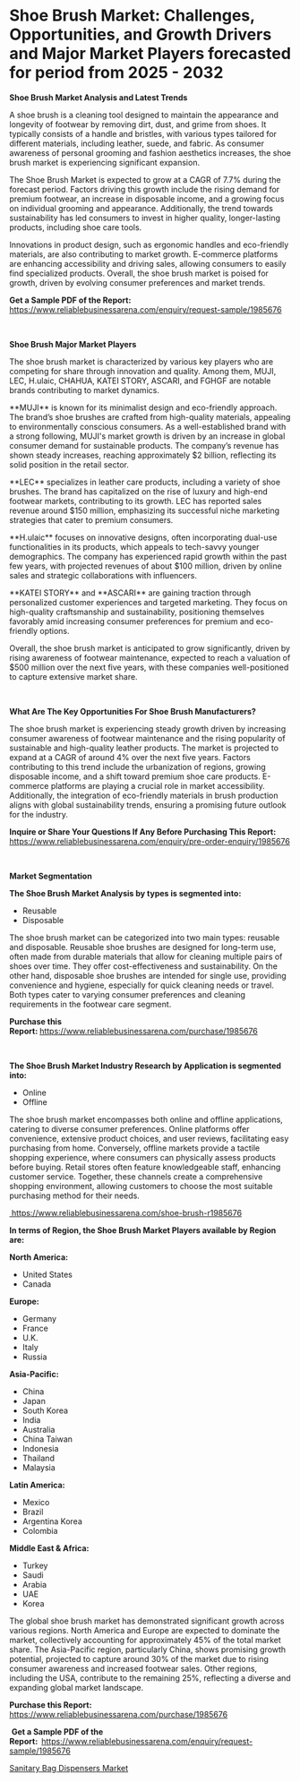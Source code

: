 <p><h1>Shoe Brush Market: Challenges, Opportunities, and Growth Drivers and Major Market Players forecasted for period from 2025 - 2032</h1></p><p><strong>Shoe Brush Market Analysis and Latest Trends</strong></p>
<p><p>A shoe brush is a cleaning tool designed to maintain the appearance and longevity of footwear by removing dirt, dust, and grime from shoes. It typically consists of a handle and bristles, with various types tailored for different materials, including leather, suede, and fabric. As consumer awareness of personal grooming and fashion aesthetics increases, the shoe brush market is experiencing significant expansion.</p><p>The Shoe Brush Market is expected to grow at a CAGR of 7.7% during the forecast period. Factors driving this growth include the rising demand for premium footwear, an increase in disposable income, and a growing focus on individual grooming and appearance. Additionally, the trend towards sustainability has led consumers to invest in higher quality, longer-lasting products, including shoe care tools. </p><p>Innovations in product design, such as ergonomic handles and eco-friendly materials, are also contributing to market growth. E-commerce platforms are enhancing accessibility and driving sales, allowing consumers to easily find specialized products. Overall, the shoe brush market is poised for growth, driven by evolving consumer preferences and market trends.</p></p>
<p><strong>Get a Sample PDF of the Report:&nbsp;</strong> <a href="https://www.reliablebusinessarena.com/enquiry/request-sample/1985676?utm_campaign=3017&utm_medium=2&utm_source=Github&utm_content=ia&utm_term=05042025&utm_id=shoe-brush">https://www.reliablebusinessarena.com/enquiry/request-sample/1985676</a></p>
<p>&nbsp;</p>
<p><strong>Shoe Brush Major Market Players</strong></p>
<p><p>The shoe brush market is characterized by various key players who are competing for share through innovation and quality. Among them, MUJI, LEC, H.ulaic, CHAHUA, KATEI STORY, ASCARI, and FGHGF are notable brands contributing to market dynamics.</p><p>**MUJI** is known for its minimalist design and eco-friendly approach. The brand’s shoe brushes are crafted from high-quality materials, appealing to environmentally conscious consumers. As a well-established brand with a strong following, MUJI's market growth is driven by an increase in global consumer demand for sustainable products. The company’s revenue has shown steady increases, reaching approximately $2 billion, reflecting its solid position in the retail sector.</p><p>**LEC** specializes in leather care products, including a variety of shoe brushes. The brand has capitalized on the rise of luxury and high-end footwear markets, contributing to its growth. LEC has reported sales revenue around $150 million, emphasizing its successful niche marketing strategies that cater to premium consumers.</p><p>**H.ulaic** focuses on innovative designs, often incorporating dual-use functionalities in its products, which appeals to tech-savvy younger demographics. The company has experienced rapid growth within the past few years, with projected revenues of about $100 million, driven by online sales and strategic collaborations with influencers.</p><p>**KATEI STORY** and **ASCARI** are gaining traction through personalized customer experiences and targeted marketing. They focus on high-quality craftsmanship and sustainability, positioning themselves favorably amid increasing consumer preferences for premium and eco-friendly options. </p><p>Overall, the shoe brush market is anticipated to grow significantly, driven by rising awareness of footwear maintenance, expected to reach a valuation of $500 million over the next five years, with these companies well-positioned to capture extensive market share.</p></p>
<p>&nbsp;</p>
<p><strong>What Are The Key Opportunities For Shoe Brush Manufacturers?</strong></p>
<p><p>The shoe brush market is experiencing steady growth driven by increasing consumer awareness of footwear maintenance and the rising popularity of sustainable and high-quality leather products. The market is projected to expand at a CAGR of around 4% over the next five years. Factors contributing to this trend include the urbanization of regions, growing disposable income, and a shift toward premium shoe care products. E-commerce platforms are playing a crucial role in market accessibility. Additionally, the integration of eco-friendly materials in brush production aligns with global sustainability trends, ensuring a promising future outlook for the industry.</p></p>
<p><strong>Inquire or Share Your Questions If Any Before Purchasing This Report:</strong> <a href="https://www.reliablebusinessarena.com/enquiry/pre-order-enquiry/1985676?utm_campaign=3017&utm_medium=2&utm_source=Github&utm_content=ia&utm_term=05042025&utm_id=shoe-brush">https://www.reliablebusinessarena.com/enquiry/pre-order-enquiry/1985676</a></p>
<p>&nbsp;</p>
<p><strong>Market Segmentation</strong></p>
<p><strong>The Shoe Brush Market Analysis by types is segmented into:</strong></p>
<p><ul><li>Reusable</li><li>Disposable</li></ul></p>
<p><p>The shoe brush market can be categorized into two main types: reusable and disposable. Reusable shoe brushes are designed for long-term use, often made from durable materials that allow for cleaning multiple pairs of shoes over time. They offer cost-effectiveness and sustainability. On the other hand, disposable shoe brushes are intended for single use, providing convenience and hygiene, especially for quick cleaning needs or travel. Both types cater to varying consumer preferences and cleaning requirements in the footwear care segment.</p></p>
<p><strong>Purchase this Report:&nbsp;</strong><a href="https://www.reliablebusinessarena.com/purchase/1985676?utm_campaign=3017&utm_medium=2&utm_source=Github&utm_content=ia&utm_term=05042025&utm_id=shoe-brush">https://www.reliablebusinessarena.com/purchase/1985676</a></p>
<p>&nbsp;</p>
<p><strong>The Shoe Brush Market Industry Research by Application is segmented into:</strong></p>
<p><ul><li>Online</li><li>Offline</li></ul></p>
<p><p>The shoe brush market encompasses both online and offline applications, catering to diverse consumer preferences. Online platforms offer convenience, extensive product choices, and user reviews, facilitating easy purchasing from home. Conversely, offline markets provide a tactile shopping experience, where consumers can physically assess products before buying. Retail stores often feature knowledgeable staff, enhancing customer service. Together, these channels create a comprehensive shopping environment, allowing customers to choose the most suitable purchasing method for their needs.</p></p>
<p><a href="https://www.reliablebusinessarena.com/shoe-brush-r1985676?utm_campaign=3017&utm_medium=2&utm_source=Github&utm_content=ia&utm_term=05042025&utm_id=shoe-brush">&nbsp;https://www.reliablebusinessarena.com/shoe-brush-r1985676</a></p>
<p><strong>In terms of Region, the Shoe Brush Market Players available by Region are:</strong></p>
<p>
    <p> <strong> North America: </strong>
        <ul>
            <li>United States</li>
            <li>Canada</li>
        </ul>
        </p> 
    <p> <strong> Europe: </strong>
        <ul>
            <li>Germany</li>
            <li>France</li>
            <li>U.K.</li>
            <li>Italy</li>
            <li>Russia</li>
        </ul>
        </p> 
    <p> <strong> Asia-Pacific: </strong>
        <ul>
            <li>China</li>
            <li>Japan</li>
            <li>South Korea</li>
            <li>India</li>
            <li>Australia</li>
            <li>China Taiwan</li>
            <li>Indonesia</li>
            <li>Thailand</li>
            <li>Malaysia</li>
        </ul>
        </p> 
    <p> <strong> Latin America: </strong>
        <ul>
            <li>Mexico</li>
            <li>Brazil</li>
            <li>Argentina Korea</li>
            <li>Colombia</li>
        </ul>
        </p> 
    <p> <strong> Middle East & Africa: </strong>
        <ul>
            <li>Turkey</li>
            <li>Saudi</li>
            <li>Arabia</li>
            <li>UAE</li>
            <li>Korea</li>
        </ul>
    </p>
    </p>
<p><p>The global shoe brush market has demonstrated significant growth across various regions. North America and Europe are expected to dominate the market, collectively accounting for approximately 45% of the total market share. The Asia-Pacific region, particularly China, shows promising growth potential, projected to capture around 30% of the market due to rising consumer awareness and increased footwear sales. Other regions, including the USA, contribute to the remaining 25%, reflecting a diverse and expanding global market landscape.</p></p>
<p><strong>Purchase this Report: </strong><a href="https://www.reliablebusinessarena.com/purchase/1985676?utm_campaign=3017&utm_medium=2&utm_source=Github&utm_content=ia&utm_term=05042025&utm_id=shoe-brush">https://www.reliablebusinessarena.com/purchase/1985676</a></p>
<p>&nbsp;<strong>Get a Sample PDF of the Report:&nbsp;&nbsp;</strong><a href="https://www.reliablebusinessarena.com/enquiry/request-sample/1985676?utm_campaign=3017&utm_medium=2&utm_source=Github&utm_content=ia&utm_term=05042025&utm_id=shoe-brush">https://www.reliablebusinessarena.com/enquiry/request-sample/1985676</a></p>
<p><strong></strong></p>
<p><p><a href="https://github.com/penecorodz74/Market-Research-Report-List-1/blob/main/sanitary-bag-dispensers-market.md?utm_campaign=3017&utm_medium=2&utm_source=Github&utm_content=ia&utm_term=05042025&utm_id=shoe-brush">Sanitary Bag Dispensers Market</a></p></p>